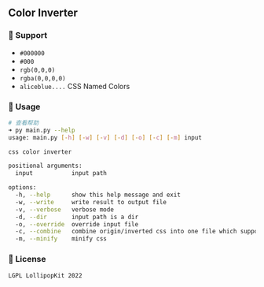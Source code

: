 ## Color Inverter

### 📌 Support
- `#000000`
- `#000`
- `rgb(0,0,0)`
- `rgba(0,0,0,0)`
- `aliceblue....` CSS Named Colors


### 🔖 Usage
```sh
# 查看帮助
➜ py main.py --help          
usage: main.py [-h] [-w] [-v] [-d] [-o] [-c] [-m] input

css color inverter

positional arguments:
  input           input path

options:
  -h, --help      show this help message and exit
  -w, --write     write result to output file
  -v, --verbose   verbose mode
  -d, --dir       input path is a dir
  -o, --override  override input file
  -c, --combine   combine origin/inverted css into one file which support auto light/dark mode
  -m, --minify    minify css
```

### 📝 License
`LGPL LollipopKit 2022`
